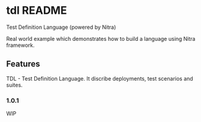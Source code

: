 # tdl README

Test Definition Language (powered by Nitra)

Real world example which demonstrates how to build a language using Nitra framework.

## Features

TDL - Test Definition Language. It discribe deployments, test scenarios and suites.

### 1.0.1

WIP
